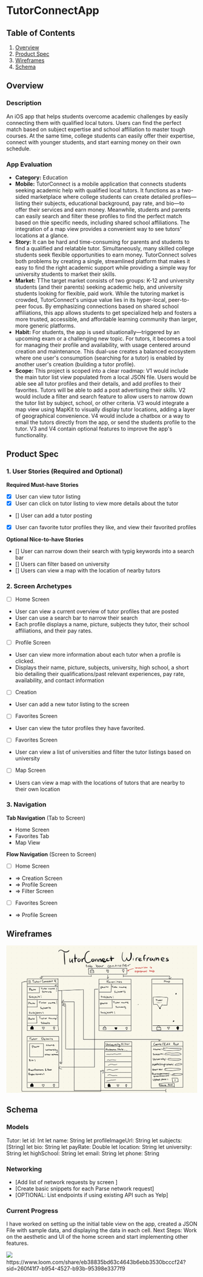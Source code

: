 # TutorConnectApp

## Table of Contents

1. [Overview](#Overview) 
2. [Product Spec](#Product-Spec)
3. [Wireframes](#Wireframes)
4. [Schema](#Schema)

## Overview

### Description

An iOS app that helps students overcome academic challenges by easily connecting them with qualified local tutors. Users can find the perfect match based on subject expertise and school affiliation to master tough courses. At the same time, college students can easily offer their expertise, connect with younger students, and start earning money on their own schedule.

### App Evaluation
- **Category:** Education
- **Mobile:** TutorConnect is a mobile application that connects students seeking academic help with qualified local tutors. It functions as a two-sided marketplace where college students can create detailed profiles—listing their subjects, educational background, pay rate, and bio—to offer their services and earn money. Meanwhile, students and parents can easily search and filter these profiles to find the perfect match based on thie specific needs, including shared school affiliations. The integration of a map view provides a convenient way to see tutors' locations at a glance.
- **Story:** It can be hard and time-consuming for parents and students to find a qualified and relatable tutor. Simultaneously, many skilled college students seek flexible opportunities to earn money. TutorConnect solves both problems by creating a single, streamlined platform that makes it easy to find the right academic support while providing a simple way for university students to market their skills.
- **Market:** TThe target market consists of two groups: K-12 and university students (and their parents) seeking academic help, and university students looking for flexible, paid work. While the tutoring market is crowded, TutorConnect's unique value lies in its hyper-local, peer-to-peer focus. By emphasizing connections based on shared school affiliations, this app allows students to get specialized help and fosters a more trusted, accessible, and affordable learning community than larger, more generic platforms.
- **Habit:** For students, the app is used situationally—triggered by an upcoming exam or a challenging new topic. For tutors, it becomes a tool for managing their profile and availability, with usage centered around creation and maintenance. This dual-use creates a balanced ecosystem where one user's consumption (searching for a tutor) is enabled by another user's creation (building a tutor profile).
- **Scope:** This project is scoped into a clear roadmap: V1 would include the main tutor list view populated from a local JSON file. Users would be able see all tutor profiles and their details, and add profiles to their favorites. Tutors will be able to add a post advertising their skills. V2 would include a filter and search feature to allow users to narrow down the tutor list by subject, school, or other criteria. V3 would integrate a map view using MapKit to visually display tutor locations, adding a layer of geographical convenience. V4 would include a chatbox or a way to email the tutors directly from the app, or send the students profile to the tutor. V3 and V4 contain optional features to improve the app's functionality.

## Product Spec

### 1. User Stories (Required and Optional)

**Required Must-have Stories**

* [x] User can view tutor listing
* [x] User can click on tutor listing to view more details about the tutor
* [] User can add a tutor posting
* [x] User can favorite tutor profiles they like, and view their favorited profiles 

**Optional Nice-to-have Stories**

* [] User can narrow down their search with typig keywords into a search bar
* [] Users can filter based on university
* [] Users can view a map with the location of nearby tutors

### 2. Screen Archetypes

- [ ] Home Screen
* User can view a current overview of tutor profiles that are posted
* User can use a search bar to narrow their search
* Each profile displays a name, picture, subjects they tutor, their school affiliations, and their pay rates. 
- [ ] Profile Screen
* User can view more information about each tutor when a profile is clicked. 
* Displays their name, picture, subjects, university, high school, a short bio detailing their qualifications/past relevant experiences, pay rate, availability, and contact information
- [ ] Creation
* User can add a new tutor listing to the screen
- [ ] Favorites Screen
* User can view the tutor profiles they have favorited.
- [ ] Favorites Screen
* User can view a list of universities and filter the tutor listings based on university
- [ ] Map Screen
* Users can view a map with the locations of tutors that are nearby to their own location

### 3. Navigation

**Tab Navigation** (Tab to Screen)

* Home Screen
* Favorites Tab
* Map View

**Flow Navigation** (Screen to Screen)

- [ ] Home Screen
* => Creation Screen
* => Profile Screen
* => Filter Screen
- [ ] Favorites Screen
* => Profile Screen


## Wireframes


![Wireframes of TutorConnect](Wireframes-1.jpg.jpeg)

## Schema 

### Models

Tutor:
    let id: Int
    let name: String
    let profileImageUrl: String
    let subjects: [String]
    let bio: String
    let payRate: Double
    let location: String
    let university: String
    let highSchool: String
    let email: String
    let phone: String

### Networking

- [Add list of network requests by screen ]
- [Create basic snippets for each Parse network request]
- [OPTIONAL: List endpoints if using existing API such as Yelp]

### Current Progress
I have worked on setting up the initial table view on the app, created a JSON File with sample data, and displaying the data in each cell. Next Steps: Work on the aesthetic and UI of the home screen and start implementing other features. 

<div>
    <a href="https://www.loom.com/share/eb38835bd63c4643b6ebb3530bcccf24">
    </a>
    <a href="https://www.loom.com/share/eb38835bd63c4643b6ebb3530bcccf24">
      <img style="max-width:300px;" src="https://cdn.loom.com/sessions/thumbnails/eb38835bd63c4643b6ebb3530bcccf24-4aee81eb4bc6f31f-full-play.gif">
    </a>
  </div>
  https://www.loom.com/share/eb38835bd63c4643b6ebb3530bcccf24?sid=260f41f7-b954-4527-b93b-95398e3377f9
  
